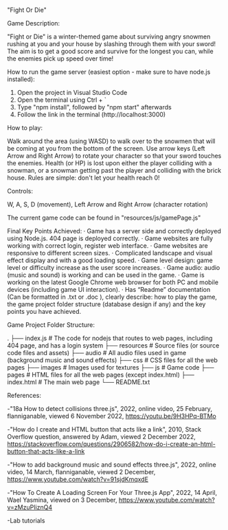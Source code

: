 "Fight Or Die"

Game Description:

"Fight or Die" is a winter-themed game about surviving angry snowmen rushing at you and your house by slashing through them with your sword!
The aim is to get a good score and survive for the longest you can, while the enemies pick up speed over time!

How to run the game server (easiest option - make sure to have node.js installed):
1. Open the project in Visual Studio Code
2. Open the terminal using Ctrl + `
3. Type "npm install", followed by "npm start" afterwards
4. Follow the link in the terminal (http://localhost:3000)


How to play:

Walk around the area (using WASD) to walk over to the snowmen that will be coming at you from the bottom of the screen.
Use arrow keys (Left Arrow and Right Arrow) to rotate your character so that your sword touches the enemies.
Health (or HP) is lost upon either the player colliding with a snowman, or a snowman getting past the player and colliding with the brick house.
Rules are simple: don't let your health reach 0!



Controls: 

W, A, S, D (movement), Left Arrow and Right Arrow (character rotation)

The current game code can be found in "resources/js/gamePage.js"



Final Key Points Achieved:
· Game has a server side and correctly deployed using Node.js. 404 page is deployed correctly. 
· Game websites are fully working with correct login, register web interface. 
· Game websites are responsive to different screen sizes.
· Complicated landscape and visual effect display and with a good loading speed. 
· Game level design: game level or difficulty increase as the user score increases. 
· Game audio: audio (music and sound) is working and can be used in the game. 
· Game is working on the latest Google Chrome web browser for both PC and mobile devices (including game UI interaction). 
· Has “Readme” documentation (Can be formatted in .txt or .doc ), clearly describe: how to play the game, the game project 
folder structure (database design if any) and the key points you have achieved.



Game Project Folder Structure:

.
├── index.js                  # The code for nodejs that routes to web pages, including 404 page, and has a login system
├── resources                 # Source files (or source code files and assets)
    ├── audio                     # All audio files used in game (background music and sound effects)
    ├── css                       # CSS files for all the web pages
    ├── images                    # Images used for textures
    ├── js                        # Game code
    ├── pages                     # HTML files for all the web pages (except index.html)
├── index.html                # The main web page
└── README.txt



References:

-"18a How to detect collisions three.js", 2022, online video, 25 February, flanniganable, viewed 6 November 2022, https://youtu.be/9H3HPq-BTMo

-"How do I create and HTML button that acts like a link", 2010, Stack Overflow question, answered by Adam, viewed 2 December 2022,   https://stackoverflow.com/questions/2906582/how-do-i-create-an-html-button-that-acts-like-a-link

-"How to add background music and sound effects three.js", 2022, online video, 14 March, flanniganable, viewed 2 December, https://www.youtube.com/watch?v=91sjdKmqxdE

-"How To Create A Loading Screen For Your Three.js App", 2022, 14 April, Wael Yasmina, viewed on 3 December, https://www.youtube.com/watch?v=zMzuPIiznQ4

-Lab tutorials